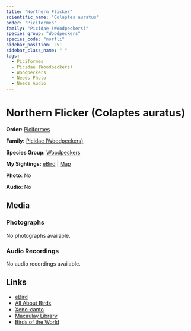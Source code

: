 ```yaml
---
title: "Northern Flicker"
scientific_name: "Colaptes auratus"
order: "Piciformes"
family: "Picidae (Woodpeckers)"
species_group: "Woodpeckers"
species_code: "norfli"
sidebar_position: 251
sidebar_class_name: " "
tags: 
  - Piciformes
  - Picidae (Woodpeckers)
  - Woodpeckers
  - Needs Photo
  - Needs Audio
---
```


# Northern Flicker (Colaptes auratus)

**Order:** [Piciformes](/tags/piciformes)

**Family:** [Picidae (Woodpeckers)](/tags/picidae-woodpeckers)

**Species Group:** [Woodpeckers](/tags/woodpeckers)

**My Sightings:** [eBird](https://ebird.org/lifelist?r=world&time=life&spp=norfli) | [Map](/map?species_code=norfli)

**Photo**: No 

**Audio**: No

## Media
### Photographs
No photographs available.

### Audio Recordings
No audio recordings available.

## Links
* [eBird](https://ebird.org/species/norfli) 
* [All About Birds](https://www.allaboutbirds.org/guide/norfli) 
* [Xeno-canto](https://www.xeno-canto.org/species/colaptes-auratus) 
* [Macaulay Library](https://search.macaulaylibrary.org/catalog?taxonCode=norfli&sort=rating_rank_desc)
* [Birds of the World](https://birdsoftheworld.org/bow/species/norfli)
